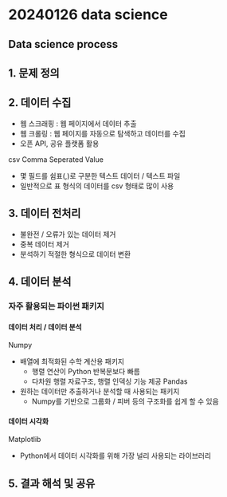 # 20240126 data science

## Data science process
## 1. 문제 정의
## 2. 데이터 수집
- 웹 스크래핑 : 웹 페이지에서 데이터 추출
- 웹 크롤링 : 웹 페이지를 자동으로 탐색하고 데이터를 수집
- 오픈 API, 공유 플랫폼 활용

csv
Comma Seperated Value
- 몇 필드를 쉼표(,)로 구분한 텍스트 데이터 / 텍스트 파일
- 일반적으로 표 형식의 데이터를 csv 형태로 많이 사용
## 3. 데이터 전처리
- 불완전 / 오류가 있는 데이터 제거
- 중복 데이터 제거
- 분석하기 적절한 형식으로 데이터 변환
## 4. 데이터 분석

### 자주 활용되는 파이썬 패키지
#### 데이터 처리 / 데이터 분석
Numpy
- 배열에 최적화된 수학 계산용 패키지
    - 행렬 연산이 Python 반복문보다 빠름
    - 다차원 행렬 자료구조, 행렬 인덱싱 기능 제공
Pandas
- 원하는 데이터만 추출하거나 분석할 때 사용되는 패키지
    - Numpy를 기반으로 그룹화 / 피버 등의 구조화를 쉽게 할 수 있음
#### 데이터 시각화
Matplotlib
- Python에서 데이터 시각화를 위해 가장 널리 사용되는 라이브러리

## 5. 결과 해석 및 공유
